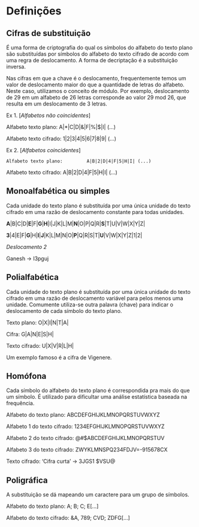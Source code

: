 # Definições

## Cifras de substituição

É uma forma de criptografia do qual os símbolos do alfabeto do texto plano são substituídas por símbolos do alfabeto do texto cifrado de acordo com uma regra de deslocamento. A forma de decriptação é a substituição inversa.

Nas cifras em que a chave é o deslocamento, frequentemente temos um valor de deslocamento maior do que a quantidade de letras do alfabeto. Neste caso, utilizamos o conceito de módulo. Por exemplo, deslocamento de 29 em um alfabeto de 26 letras corresponde ao valor 29 mod 26, que resulta em um deslocamento de 3 letras.

Ex 1. \[_Alfabetos não coincidentes_\]

Alfabeto texto plano: A\|\*\|C\|D\|&\|F\|%\|$\|I\| \(...\)

Alfabeto texto cifrado: 1\|2\|3\|4\|5\|6\|7\|8\|9\| \(...\)

Ex 2. \[_Alfabetos coincidentes_\]

```text
Alfabeto texto plano:         A|B|2|D|4|F|5|H|I| (...)
```

Alfabeto texto cifrado: A\|B\|2\|D\|4\|F\|5\|H\|I\| \(...\)

## Monoalfabética ou simples

Cada unidade do texto plano é substituída por uma única unidade do texto cifrado em uma razão de deslocamento constante para todas unidades.

**A**\|B\|C\|D\|**E**\|F\|**G**\|**H**\|I\|J\|K\|L\|M\|**N**\|O\|P\|Q\|R\|**S**\|T\|U\|V\|W\|X\|Y\|Z\|

**3**\|4\|E\|F\|**G**\|H\|**I**\|**J**\|K\|L\|M\|N\|O\|**P**\|Q\|R\|S\|T\|**U**\|V\|W\|X\|Y\|Z\|1\|2\|

_Deslocamento 2_

Ganesh -&gt; I3pguj

## Polialfabética

Cada unidade do texto plano é substituída por uma única unidade do texto cifrado em uma razão de deslocamento variável para pelos menos uma unidade. Comumente utiliza-se outra palavra \(chave\) para indicar o deslocamento de cada símbolo do texto plano.

Texto plano: O\|X\|I\|N\|T\|A\|

Cifra: G\|A\|N\|E\|S\|H\|

Texto cifrado: U\|X\|V\|R\|L\|H\|

Um exemplo famoso é a cifra de Vigenere.

## Homófona

Cada símbolo do alfabeto do texto plano é correspondida pra mais do que um símbolo. É utilizado para dificultar uma análise estatística baseada na frequência.

Alfabeto do texto plano: ABCDEFGHIJKLMNOPQRSTUVWXYZ

Alfabeto 1 do texto cifrado: 1234EFGHIJKLMNOPQRSTUVWXYZ

Alfabeto 2 do texto cifrado: @\#$ABCDEFGHIJKLMNOPQRSTUV

Alfabeto 3 do texto cifrado: ZWYKLMNSPQ234FDJV=-915678CX

Texto cifrado: ‘Cifra curta’ -&gt; 3JGS1 $VSU@

## Poligráfica

A substituição se dá mapeando um caractere para um grupo de símbolos.

Alfabeto do texto plano: A; B; C; E\[...\]

Alfabeto do texto cifrado: &A, 789; CVD; ZDFG\[...\]


